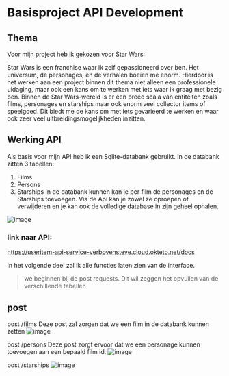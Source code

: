 # Basisproject API Development
## Thema

Voor mijn project heb ik gekozen voor Star Wars:

Star Wars is een franchise waar ik zelf gepassioneerd over ben.
Het universum, de personages, en de verhalen boeien me enorm.
Hierdoor is het werken aan een project binnen dit thema niet alleen een professionele uidaging, maar ook een kans om te werken met iets waar ik graag met bezig ben.
Binnen de Star Wars-wereld is er een breed scala van entiteiten zoals films, personages en starships maar ook enorm veel collector items of speelgoed.
Dit biedt me de kans om met iets gevarieerd te werken en waar ook zeer veel uitbreidingsmogelijkheden inzitten.

## Werking API

Als basis voor mijn API heb ik een Sqlite-databank gebruikt.
In de databank zitten 3 tabellen: 
1. Films
2. Persons
3. Starships
In de databank kunnen kan je per film de personages en de Starships toevoegen. Via de Api kan je zowel ze oproepen of verwijderen en je kan ook de volledige database in zijn geheel ophalen.

![image](https://github.com/VerbovenSteve/api_development/assets/113888137/11a26828-1db3-436a-aa37-368fae0a41c3)
### link naar API:

https://useritem-api-service-verbovensteve.cloud.okteto.net/docs 

In het volgende deel zal ik alle functies laten zien van de interface.
> we beginnen bij de post requests. Dit wil zeggen het opvullen van de verschillende tabellen
## post 

post /films
Deze post zal zorgen dat we een film in de databank kunnen zetten
![image](https://github.com/VerbovenSteve/api_development/assets/113888137/5c03458c-620a-4ed0-aeda-50cc14dc322a)

post /persons
Deze post zorgt ervoor dat we een personage kunnen toevoegen aan een bepaald film id.
![image](https://github.com/VerbovenSteve/api_development/assets/113888137/fd733bfd-647c-4305-ba45-c99b5521e478)

post /starships
![image](https://github.com/VerbovenSteve/api_development/assets/113888137/1f3f1c6b-1361-4d55-8179-c9b5afe2daef)

